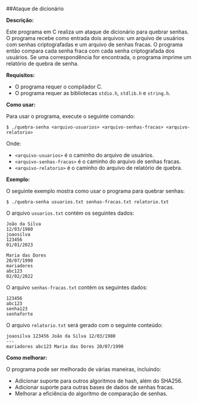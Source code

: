 ##Ataque de dicionário

**Descrição:**

Este programa em C realiza um ataque de dicionário para quebrar senhas. O programa recebe como entrada dois arquivos: um arquivo de usuários com senhas criptografadas e um arquivo de senhas fracas. O programa então compara cada senha fraca com cada senha criptografada dos usuários. Se uma correspondência for encontrada, o programa imprime um relatório de quebra de senha.

**Requisitos:**

* O programa requer o compilador C.
* O programa requer as bibliotecas `stdio.h`, `stdlib.h` e `string.h`.

**Como usar:**

Para usar o programa, execute o seguinte comando:

```
$ ./quebra-senha <arquivo-usuarios> <arquivo-senhas-fracas> <arquivo-relatorio>
```

Onde:

* `<arquivo-usuarios>` é o caminho do arquivo de usuários.
* `<arquivo-senhas-fracas>` é o caminho do arquivo de senhas fracas.
* `<arquivo-relatorio>` é o caminho do arquivo de relatório de quebra.

**Exemplo:**

O seguinte exemplo mostra como usar o programa para quebrar senhas:

```
$ ./quebra-senha usuarios.txt senhas-fracas.txt relatorio.txt
```

O arquivo `usuarios.txt` contém os seguintes dados:

```
João da Silva
12/03/1980
joaosilva
123456
01/01/2023

Maria das Dores
20/07/1990
mariadores
abc123
02/02/2022
```

O arquivo `senhas-fracas.txt` contém os seguintes dados:

```
123456
abc123
senha123
senhaforte
```

O arquivo `relatorio.txt` será gerado com o seguinte conteúdo:

```
joaosilva 123456 João da Silva 12/03/1980
---
mariadores abc123 Maria das Dores 20/07/1990
```

**Como melhorar:**

O programa pode ser melhorado de várias maneiras, incluindo:

* Adicionar suporte para outros algoritmos de hash, além do SHA256.
* Adicionar suporte para outras bases de dados de senhas fracas.
* Melhorar a eficiência do algoritmo de comparação de senhas.
